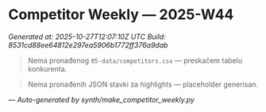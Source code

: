# Competitor Weekly — 2025-W44

_Generated at: 2025-10-27T12:07:10Z UTC_
_Build: 8531cd88ee64812e297ea5906b1772ff376a9dab_

> Nema pronađenog `05-data/competitors.csv` — preskačem tabelu konkurenta.

> Nema pronađenih JSON stavki za highlights — placeholder generisan.

—
_Auto-generated by synth/make_competitor_weekly.py_